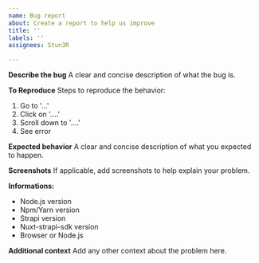 ```yaml
---
name: Bug report
about: Create a report to help us improve
title: ''
labels: ''
assignees: Stun3R

---
```


<!--
Hello 👋 Thank you for submitting an issue.


Before you start, please make sure your issue is understandable and reproducible.
To make your issue readable make sure you use valid Markdown syntax.

https://guides.github.com/features/mastering-markdown/
-->

**Describe the bug**
A clear and concise description of what the bug is.

**To Reproduce**
Steps to reproduce the behavior:
1. Go to '...'
2. Click on '....'
3. Scroll down to '....'
4. See error

**Expected behavior**
A clear and concise description of what you expected to happen.

**Screenshots**
If applicable, add screenshots to help explain your problem.

**Informations:**
 - Node.js version
 - Npm/Yarn version
 - Strapi version
 - Nuxt-strapi-sdk version
 - Browser or Node.js

**Additional context**
Add any other context about the problem here.
